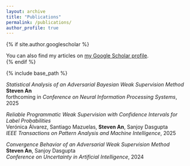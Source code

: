 ```yaml
---
layout: archive
title: "Publications"
permalink: /publications/
author_profile: true
---
```


{% if site.author.googlescholar %}
  <div class="wordwrap">You can also find my articles on <a href="{{site.author.googlescholar}}">my Google Scholar profile</a>.</div>
{% endif %}

{% include base_path %}

*Statistical Analysis of an Adversarial Bayesian Weak Supervision Method* <br>
**Steven An** <br>
forthcoming in *Conference on Neural Information Processing Systems*, 2025

*Reliable Programmatic Weak Supervision with Confidence Intervals for Label Probabilities* <br>
Ver&oacute;nica &Aacute;lvarez, Santiago Mazuelas, **Steven An**, Sanjoy Dasgupta <br>
*IEEE Transactions on Pattern Analysis and Machine Intelligence*, 2025

*Convergence Behavior of an Adversarial Weak Supervision Method* <br>
**Steven An**, Sanjoy Dasgupta <br>
*Conference on Uncertainty in Artificial Intelligence*, 2024
